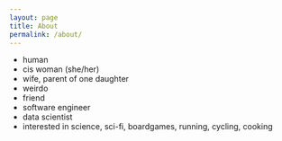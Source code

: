 ```yaml
---
layout: page
title: About
permalink: /about/
---
```


* human
* cis woman (she/her)
* wife, parent of one daughter
* weirdo
* friend
* software engineer
* data scientist
* interested in science, sci-fi, boardgames, running, cycling, cooking
